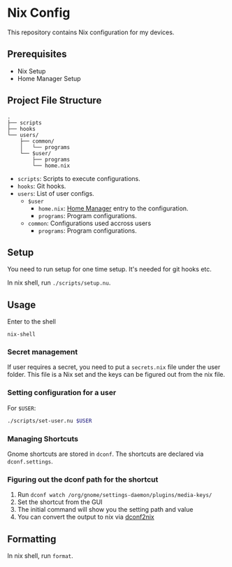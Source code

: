 # Nix Config
This repository contains Nix configuration for my devices.

## Prerequisites
* Nix Setup
* Home Manager Setup

## Project File Structure
```
.
├── scripts
├── hooks
└── users/
    ├── common/
    │   └── programs
    └── $user/
        ├── programs
        └── home.nix
```
* `scripts`: Scripts to execute configurations.
* `hooks`: Git hooks.
* `users`: List of user configs.
  * `$user`
    * `home.nix`: [Home Manager](https://nix-community.github.io/home-manager/) entry to the configuration.
    * `programs`: Program configurations.
  * `common`: Configurations used accross users
    * `programs`: Program configurations.

## Setup
You need to run setup for one time setup. It's needed for git hooks etc.

In nix shell, run `./scripts/setup.nu`.

## Usage

Enter to the shell
```
nix-shell
```

### Secret management
If user requires a secret, you need to put a `secrets.nix` file under the user folder. This file is a Nix set and the keys can be figured out from the nix file.

### Setting configuration for a user
For `$USER`:
```bash
./scripts/set-user.nu $USER
```

### Managing Shortcuts
Gnome shortcuts are stored in `dconf`. The shortcuts are declared via `dconf.settings`.

### Figuring out the dconf path for the shortcut
1. Run `dconf watch /org/gnome/settings-daemon/plugins/media-keys/`
2. Set the shortcut from the GUI
3. The initial command will show you the setting path and value
4. You can convert the output to nix via [dconf2nix](https://github.com/gvolpe/dconf2nix)

## Formatting
In nix shell, run `format`.

